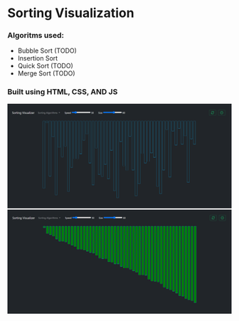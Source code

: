 # Sorting Visualization

### Algoritms used:

- Bubble Sort (TODO)
- Insertion Sort
- Quick Sort (TODO)
- Merge Sort (TODO)

### Built using HTML, CSS, AND JS <br/>

<img src="imgs/1.PNG"> <br/>
<img src="imgs/2.PNG"> <br/>
